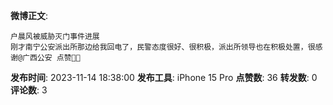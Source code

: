 **微博正文**: 
```
户晨风被威胁灭门事件进展
刚才南宁公安派出所那边给我回电了，民警态度很好、很积极，派出所领导也在积极处置，很感谢@广西公安 点赞👍🏻
```
**发布时间**: 2023-11-14 18:38:00
**发布工具**: iPhone 15 Pro
**点赞数**: 36
**转发数**: 0
**评论数**: 3
